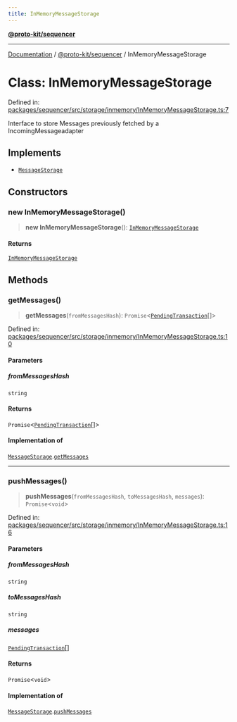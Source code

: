 ```yaml
---
title: InMemoryMessageStorage
---
```


[**@proto-kit/sequencer**](../README.md)

***

[Documentation](../../../README.md) / [@proto-kit/sequencer](../README.md) / InMemoryMessageStorage

# Class: InMemoryMessageStorage

Defined in: [packages/sequencer/src/storage/inmemory/InMemoryMessageStorage.ts:7](https://github.com/proto-kit/framework/blob/28efa802e3737fc3b77339148b307ef7246f3ef1/packages/sequencer/src/storage/inmemory/InMemoryMessageStorage.ts#L7)

Interface to store Messages previously fetched by a IncomingMessageadapter

## Implements

- [`MessageStorage`](../interfaces/MessageStorage.md)

## Constructors

### new InMemoryMessageStorage()

> **new InMemoryMessageStorage**(): [`InMemoryMessageStorage`](InMemoryMessageStorage.md)

#### Returns

[`InMemoryMessageStorage`](InMemoryMessageStorage.md)

## Methods

### getMessages()

> **getMessages**(`fromMessagesHash`): `Promise`\<[`PendingTransaction`](PendingTransaction.md)[]\>

Defined in: [packages/sequencer/src/storage/inmemory/InMemoryMessageStorage.ts:10](https://github.com/proto-kit/framework/blob/28efa802e3737fc3b77339148b307ef7246f3ef1/packages/sequencer/src/storage/inmemory/InMemoryMessageStorage.ts#L10)

#### Parameters

##### fromMessagesHash

`string`

#### Returns

`Promise`\<[`PendingTransaction`](PendingTransaction.md)[]\>

#### Implementation of

[`MessageStorage`](../interfaces/MessageStorage.md).[`getMessages`](../interfaces/MessageStorage.md#getmessages)

***

### pushMessages()

> **pushMessages**(`fromMessagesHash`, `toMessagesHash`, `messages`): `Promise`\<`void`\>

Defined in: [packages/sequencer/src/storage/inmemory/InMemoryMessageStorage.ts:16](https://github.com/proto-kit/framework/blob/28efa802e3737fc3b77339148b307ef7246f3ef1/packages/sequencer/src/storage/inmemory/InMemoryMessageStorage.ts#L16)

#### Parameters

##### fromMessagesHash

`string`

##### toMessagesHash

`string`

##### messages

[`PendingTransaction`](PendingTransaction.md)[]

#### Returns

`Promise`\<`void`\>

#### Implementation of

[`MessageStorage`](../interfaces/MessageStorage.md).[`pushMessages`](../interfaces/MessageStorage.md#pushmessages)
